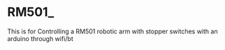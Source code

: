 # RM501_
This is for Controlling a RM501 robotic arm with stopper switches with an arduino through wifi/bt
